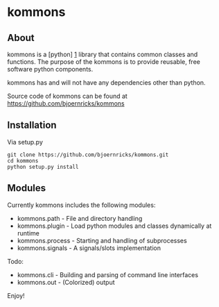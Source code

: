 kommons
=======

About
-----

kommons is a [python] [1] library that contains common classes and functions. The
purpose of the kommons is to provide reusable, free software python components.

kommons has and will not have any dependencies other than python.

Source code of kommons can be found at https://github.com/bjoernricks/kommons

Installation
------------

Via setup.py

    git clone https://github.com/bjoernricks/kommons.git
    cd kommons
    python setup.py install

Modules
-------

Currently kommons includes the following modules:

 * kommons.path - File and directory handling
 * kommons.plugin - Load python modules and classes dynamically at runtime
 * kommons.process - Starting and handling of subprocesses
 * kommons.signals - A signals/slots implementation

Todo:
 * kommons.cli - Building and parsing of command line interfaces
 * kommons.out - (Colorized) output

Enjoy!

[1]: http://www.python.org/
